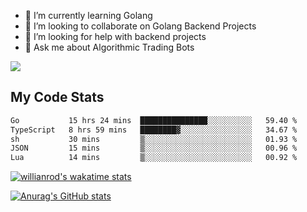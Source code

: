 
- 🌱 I’m currently learning Golang
- 👯 I’m looking to collaborate on Golang Backend Projects
- 🤔 I’m looking for help with backend projects
- 💬 Ask me about Algorithmic Trading Bots

![](https://github-profile-trophy.vercel.app/?username=kevinbarrero)

## My Code Stats

<!--START_SECTION:waka-->

```txt
Go           15 hrs 24 mins  ███████████████░░░░░░░░░░   59.40 %
TypeScript   8 hrs 59 mins   ████████▓░░░░░░░░░░░░░░░░   34.67 %
sh           30 mins         ▒░░░░░░░░░░░░░░░░░░░░░░░░   01.93 %
JSON         15 mins         ▒░░░░░░░░░░░░░░░░░░░░░░░░   00.96 %
Lua          14 mins         ▒░░░░░░░░░░░░░░░░░░░░░░░░   00.92 %
```

<!--END_SECTION:waka-->

[![willianrod's wakatime stats](https://github-readme-stats.vercel.app/api/wakatime?username=holdandup&layout=compact&theme=react&custom_title=Wakatime%20All%20Time%20Stats&langs_count=8)](https://github.com/anuraghazra/github-readme-stats)

[![Anurag's GitHub stats](https://github-readme-stats.vercel.app/api?username=Kevinbarrero)](https://github.com/anuraghazra/github-readme-stats)




